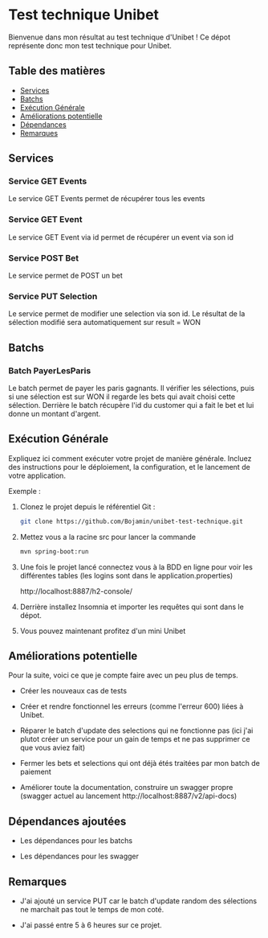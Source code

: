 # Test technique Unibet

Bienvenue dans mon résultat au test technique d'Unibet ! Ce dépot représente donc mon test technique pour Unibet. 

## Table des matières

- [Services](#services)
- [Batchs](#batchs)
- [Exécution Générale](#exécution-générale)
- [Améliorations potentielle](#améliorations-potentielle)
- [Dépendances](#dépendances)
- [Remarques](#remarques)

## Services

### Service GET Events

Le service GET Events permet de récupérer tous les events

### Service GET Event

Le service GET Event via id permet de récupérer un event via son id

### Service POST Bet

Le service permet de POST un bet

### Service PUT Selection

Le service permet de modifier une selection via son id. Le résultat de la sélection modifié sera automatiquement sur result = WON

## Batchs

### Batch PayerLesParis

Le batch permet de payer les paris gagnants. Il vérifier les sélections, puis si une sélection est sur WON il regarde les bets qui avait choisi cette sélection. 
Derrière le batch récupère l'id du customer qui a fait le bet et lui donne un montant d'argent.

## Exécution Générale

Expliquez ici comment exécuter votre projet de manière générale. Incluez des instructions pour le déploiement, la configuration, et le lancement de votre application.

Exemple :

1. Clonez le projet depuis le référentiel Git :

   ```bash
   git clone https://github.com/Bojamin/unibet-test-technique.git
   
2. Mettez vous a la racine src pour lancer la commande 

   ```bash 
   mvn spring-boot:run
   
3. Une fois le projet lancé connectez vous à la BDD en ligne pour voir les différentes tables (les logins sont dans le application.properties)

   http://localhost:8887/h2-console/

4. Derrière installez Insomnia et importer les requêtes qui sont dans le dépot. 

5. Vous pouvez maintenant profitez d'un mini Unibet

## Améliorations potentielle

Pour la suite, voici ce que je compte faire avec un peu plus de temps. 

- Créer les nouveaux cas de tests

- Créer et rendre fonctionnel les erreurs (comme l'erreur 600) liées à Unibet. 

- Réparer le batch d'update des selections qui ne fonctionne pas (ici j'ai plutot créer un service pour un gain de temps et ne pas supprimer ce que vous aviez fait)

- Fermer les bets et selections qui ont déjà étés traitées par mon batch de paiement

- Améliorer toute la documentation, construire un swagger propre (swagger actuel au lancement http://localhost:8887/v2/api-docs)

## Dépendances ajoutées 

- Les dépendances pour les batchs 

- Les dépendances pour les swagger

## Remarques

- J'ai ajouté un service PUT car le batch d'update random des sélections ne marchait pas tout le temps de mon coté.

- J'ai passé entre 5 à 6 heures sur ce projet. 
